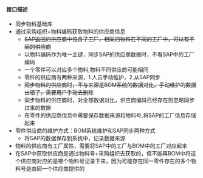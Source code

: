 #### 接口描述

- 同步物料基础库
- 通过采购组织+物料编码获取物料的供应商信息
  - ~~SAP返回的供应商中包含了工厂，相同的物料在不同的工厂中，可以有不同的供应商~~
  - 以物料编码作为唯一主键，同步SAP的供应商数据时，不看SAP中的工厂编码
  - 一个零件可以对应多个物料,物料不同供应商可能相同
  - 零件的供应商有两种来源，1.人员手动维护，2.从SAP同步
  - ~~同步物料的供应商时，不与来源是BOM系统的数据对比，手动维护的数据出错了，需要用户手动去删除~~
  - 同步物料的供应商时，对全部数据对比，供应商编码已经存在则忽略同步过来的数据
  - 在零件的供应商信息中需要保存数据来源和物料号,将SAP的工厂信息存储起来
- 零件供应商的维护方式：BOM系统维护和SAP同步两种方式
  - 将SAP的数据保存到系统中，记录数据来源
- 物料的供应商有工厂属性，需要将SAP中的工厂与BOM中的工厂对应起来
- 在SAP中获取供应商是通过物料号+采购组织去获取的，但不能再BOM中将这个供应商对应的是哪个物料号记录下来，因为可能存在同一零件存在的多个物料号是由同一个供应商提供的

